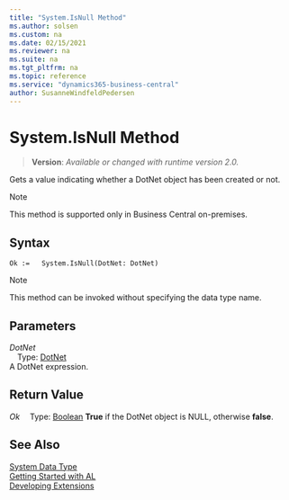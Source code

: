 ```yaml
---
title: "System.IsNull Method"
ms.author: solsen
ms.custom: na
ms.date: 02/15/2021
ms.reviewer: na
ms.suite: na
ms.tgt_pltfrm: na
ms.topic: reference
ms.service: "dynamics365-business-central"
author: SusanneWindfeldPedersen
---
```

[//]: # (START>DO_NOT_EDIT)
[//]: # (IMPORTANT:Do not edit any of the content between here and the END>DO_NOT_EDIT.)
[//]: # (Any modifications should be made in the .xml files in the ModernDev repo.)
# System.IsNull Method
> **Version**: _Available or changed with runtime version 2.0._

Gets a value indicating whether a DotNet object has been created or not.

> [!NOTE]
> This method is supported only in Business Central on-premises.

## Syntax
```
Ok :=   System.IsNull(DotNet: DotNet)
```
> [!NOTE]
> This method can be invoked without specifying the data type name.
## Parameters
*DotNet*  
&emsp;Type: [DotNet](../dotnet/dotnet-data-type.md)  
A DotNet expression.  


## Return Value
*Ok*
&emsp;Type: [Boolean](../boolean/boolean-data-type.md)
**True** if the DotNet object is NULL, otherwise **false**.


[//]: # (IMPORTANT: END>DO_NOT_EDIT)
## See Also
[System Data Type](system-data-type.md)  
[Getting Started with AL](../../devenv-get-started.md)  
[Developing Extensions](../../devenv-dev-overview.md)